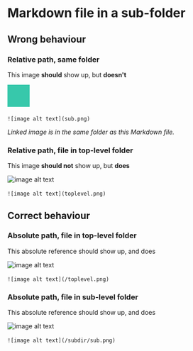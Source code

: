 # Markdown file in a sub-folder

## Wrong behaviour

### Relative path, same folder

This image **should** show up, but **doesn't**

![image alt text](sub.png)

`![image alt text](sub.png)`

*Linked image is in the same folder as this Markdown file.*

### Relative path, file in top-level folder

This image **should not** show up, but **does**

![image alt text](toplevel.png)

`![image alt text](toplevel.png)`

## Correct behaviour

### Absolute path, file in top-level folder

This absolute reference should show up, and does

![image alt text](/toplevel.png)

`![image alt text](/toplevel.png)`

### Absolute path, file in sub-level folder

This absolute reference should show up, and does

![image alt text](/subdir/sub.png)

`![image alt text](/subdir/sub.png)`